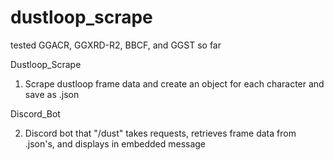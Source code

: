 # dustloop_scrape

tested GGACR, GGXRD-R2, BBCF, and GGST so far

Dustloop_Scrape

1. Scrape dustloop frame data and create an object for each character and save as .json

Discord_Bot

2. Discord bot that "/dust" takes requests, retrieves frame data from .json's, and displays in embedded message
